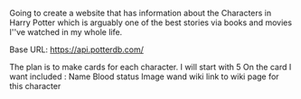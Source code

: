 Going to create a website that has information about the Characters in Harry Potter which is arguably one of the best stories via books and movies I''ve watched in my whole life. 

Base URL: https://api.potterdb.com/


The plan is to make cards for each character. I will start with 5
    On the card I want included :
        Name
        Blood status
        Image
        wand
        wiki link to wiki page for this character
